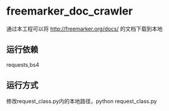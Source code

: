 # freemarker_doc_crawler
通过本工程可以将 http://freemarker.org/docs/ 的文档下载到本地

## 运行依赖
requests,bs4

## 运行方式
修改request_class.py内的本地路径，python request_class.py